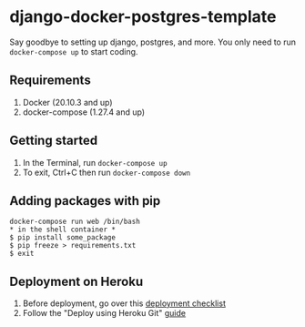 # django-docker-postgres-template

Say goodbye to setting up django, postgres, and more. You only need to run `docker-compose up` to start coding.

## Requirements

1. Docker (20.10.3 and up)
2. docker-compose (1.27.4 and up)

## Getting started

1. In the Terminal, run `docker-compose up`
2. To exit, Ctrl+C then run `docker-compose down`

## Adding packages with pip

```
docker-compose run web /bin/bash
* in the shell container *
$ pip install some_package
$ pip freeze > requirements.txt
$ exit
```

## Deployment on Heroku

1. Before deployment, go over this [deployment checklist](https://docs.djangoproject.com/en/3.1/howto/deployment/checklist/)
2. Follow the "Deploy using Heroku Git" [guide](https://dashboard.heroku.com/apps/david-foobarbaz/deploy/heroku-git)
